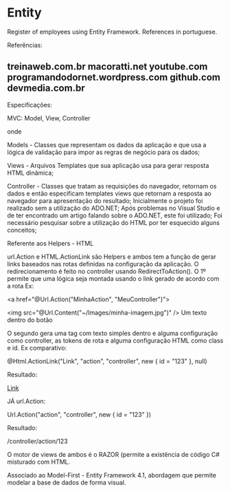 # Entity
Register of employees using Entity Framework. References in portuguese.

Referências:

treinaweb.com.br
macoratti.net
youtube.com
programandodornet.wordpress.com
github.com
devmedia.com.br
---------------------------------

Especificações:

MVC: Model, View, Controller

onde

Models - Classes que representam os dados da aplicação e que usa a lógica de validação para impor as regras de negócio para os dados;

Views - Arquivos Templates que sua aplicação usa para gerar resposta HTML dinâmica;

Controller - Classes que tratam as requisições do navegador, retornam os dados e então especificam templates views que retornam a resposta ao navegador para apresentação do resultado;
Inicialmente o projeto foi realizado sem a utilização do ADO.NET;
Após problemas no Visual Studio e de ter encontrado um artigo falando sobre o ADO.NET, este foi utilizado;
Foi necessário pesquisar sobre a utilização do HTML por ter esquecido alguns conceitos;

Referente aos Helpers - HTML

url.Action e HTML.ActionLink são Helpers e ambos tem a função de gerar links baseados nas rotas definidas na configuração da aplicação.
O redirecionamento é feito no controller usando RedirectToAction(). O 1º permite que uma lógica seja montada usando o link gerado de 
acordo com a rota Ex:

<a href="@Url.Action("MinhaAction", "MeuController")">
    <div class="meu-botao">
        <img src="@Url.Content("~/Images/minha-imagem.jpg")" />
        Um texto dentro do botão
    </div>
</a>

O segundo gera uma tag <a> com texto simples dentro e alguma configuração como controller, as tokens de rota e alguma configuração HTML como 
class e id. Ex comparativo:

@Html.ActionLink("Link", "action", "controller", new { id = "123" }, null)

Resultado:

<a href="/controller/action/123">Link</a>

JÁ url.Action:

Url.Action("action", "controller", new { id = "123" })

Resultado:

/controller/action/123 

O motor de views de ambos é o RAZOR (permite a existência de código C# misturado com HTML.

Associado ao Model-First - Entity Framework 4.1, abordagem que permite modelar a base de dados de forma visual.


 


